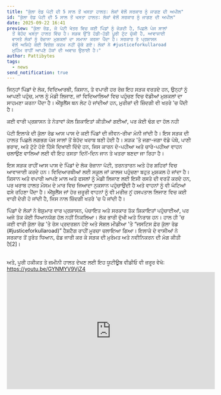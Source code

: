 ```yaml
---
title: "ਕੁੱਲਾ ਰੋਡ ਪੱਟੀ ਦੀ 5 ਸਾਲ ਤੋਂ ਖਸਤਾ ਹਾਲਤ: ਲੋਕਾਂ ਵੱਲੋਂ ਸਰਕਾਰ ਨੂੰ ਜਾਗਣ ਦੀ ਅਪੀਲ"
id: "ਕੁੱਲਾ ਰੋਡ ਪੱਟੀ ਦੀ 5 ਸਾਲ ਤੋਂ ਖਸਤਾ ਹਾਲਤ: ਲੋਕਾਂ ਵੱਲੋਂ ਸਰਕਾਰ ਨੂੰ ਜਾਗਣ ਦੀ ਅਪੀਲ"
date: 2025-09-22 16:41
preview: "ਕੁੱਲਾ ਰੋਡ, ਜੋ ਪੱਟੀ ਖੇਤਰ ਵਿਚ ਕਈ ਪਿੰਡਾਂ ਨੂੰ ਜੋੜਦੀ ਹੈ, ਪਿਛਲੇ ਪੰਜ ਸਾਲਾਂ
  ਤੋਂ ਬੇਹੱਦ ਖਸਤਾ ਹਾਲਤ ਵਿੱਚ ਹੈ। ਸੜਕ ਉੱਤੇ ਹੱਡੀ-ਹੱਡੀ ਪੂਰੀ ਟੁੱਟ ਚੁੱਕੀ ਹੈ, ਆਵਾਜਾਈ
  ਵਾਸਤੇ ਲੋਕਾਂ ਨੂੰ ਰੋਜ਼ਾਨਾ ਮੁਸ਼ਕਲਾਂ ਦਾ ਸਮਾਨਾ ਕਰਨਾ ਪੈਂਦਾ ਹੈ। ਸਰਕਾਰ ਤੇ ਪ੍ਰਸ਼ਾਸਨ
  ਵੱਲੋਂ ਅਜਿਹੇ ਕੋਈ ਵਿਸ਼ੇਸ਼ ਕਦਮ ਨਹੀਂ ਚੁੱਕੇ ਗਏ। ਲੋਕਾਂ ਨੇ #justiceforkullaroad
  ਮੁਹਿੰਮ ਰਾਹੀਂ ਆਪਣੇ ਹੱਕਾਂ ਦੀ ਅਵਾਜ਼ ਉਠਾਈ ਹੈ।"
author: Pattibytes
tags:
  - news
send_notification: true
---
```

ਜਿਨ੍ਹਾਂ ਪਿੰਡਾਂ ਦੇ ਲੋਕ, ਵਿਦਿਆਰਥੀ, ਕਿਸਾਨ, ਤੇ ਵਪਾਰੀ ਹਰ ਰੋਜ਼ ਇਹ ਸੜਕ ਵਰਤਦੇ ਹਨ, ਉਨ੍ਹਾਂ ਨੂੰ ਆਪਣੀ ਪਹੁੰਚ, ਮਾਲ ਨੂੰ ਮੰਡੀ ਲਿਜਾਣ, ਜਾਂ ਵਿਦਿਆਲਿਆਂ ਵਿਚ ਪਹੁੰਚਣ ਵਿਚ ਵੱਡੀਆਂ ਮੁਸ਼ਕਲਾਂ ਦਾ ਸਾਹਮਣਾ ਕਰਨਾ ਪੈਂਦਾ ਹੈ। ਐਂਬੂਲੈਂਸ ਥਨ ਲੇਟ ਹੋ ਜਾਂਦੀਆਂ ਹਨ, ਮੁਰੀਜ਼ਾਂ ਦੀ ਜ਼ਿੰਦਗੀ ਵੀ ਖਤਰੇ 'ਚ ਪੈਂਦੀ ਹੈ।

ਕਈ ਵਾਰੀ ਪ੍ਰਸ਼ਾਸਨ ਤੇ ਨੇਤਾਵਾਂ ਕੋਲ ਸ਼ਿਕਾਇਤਾਂ ਕੀਤੀਆਂ ਗਈਆਂ, ਪਰ ਕੋਈ ਢੰਗ ਦਾ ਹੱਲ ਨਹੀ

ਪੱਟੀ ਇਲਾਕੇ ਦੀ ਕੁੱਲਾ ਰੋਡ ਆਸ ਪਾਸ ਦੇ ਕਈ ਪਿੰਡਾਂ ਦੀ ਜੀਵਨ-ਰੀਖਾ ਮੰਨੀ ਜਾਂਦੀ ਹੈ। ਇਸ ਸੜਕ ਦੀ ਹਾਲਤ ਪਿਛਲੇ ਲਗਭਗ ਪੰਜ ਸਾਲਾਂ ਤੋਂ ਬੇਹੱਦ ਖਰਾਬ ਬਣੀ ਹੋਈ ਹੈ। ਸੜਕ 'ਤੇ ਜਗਾ-ਜਗਾ ਵੱਡੇ ਪੋਥੇ, ਪਾਣੀ ਭਰਾਵ, ਅਤੇ ਟੁੱਟੇ ਹੋਏ ਹਿੱਸੇ ਦਿਖਾਈ ਦਿੰਦੇ ਹਨ, ਜਿਸ ਕਾਰਨ ਦੋ-ਪਹੀਆ ਅਤੇ ਚਾਰੇ-ਪਹੀਆ ਵਾਹਨ ਚਲਾਉਣ ਵਾਲਿਆਂ ਲਈ ਵੀ ਇਹ ਰਸਤਾ ਦਿਨੋਂ-ਦਿਨ ਜਾਨ ਤੇ ਖਤਰਾ ਬਣਦਾ ਜਾ ਰਿਹਾ ਹੈ।

ਇਸ ਸੜਕ ਰਾਹੀਂ ਆਸ ਪਾਸ ਦੇ ਪਿੰਡਾਂ ਦੇ ਲੋਕ ਰੋਜ਼ਾਨਾ ਪੱਟੀ, ਤਰਨਤਾਰਨ ਅਤੇ ਹੋਰ ਸ਼ਹਿਰਾਂ ਵਿਚ ਆਵਾਜਾਈ ਕਰਦੇ ਹਨ। ਵਿਦਿਆਰਥੀਆਂ ਲਈ ਸਕੂਲ ਜਾਂ ਕਾਲਜ ਪਹੁੰਚਣਾ ਬਹੁਤ ਮੁਸ਼ਕਲ ਹੋ ਜਾਂਦਾ ਹੈ। ਕਿਸਾਨ ਅਤੇ ਵਪਾਰੀ ਆਪਣੇ ਮਾਲ ਅਤੇ ਫਸਲਾਂ ਨੂੰ ਮੰਡੀ ਲਿਜਾਣ ਲਈ ਇਸੀ ਰਸਤੇ ਦੀ ਵਰਤੋਂ ਕਰਦੇ ਹਨ, ਪਰ ਖਰਾਬ ਹਾਲਤ ਮੌਸਮ ਦੇ ਮਾਰ ਵਿਚ ਜਿਆਦਾ ਨੁਕਸਾਨ ਪਹੁੰਚਾਉਂਦੀ ਹੈ ਅਤੇ ਵਾਹਨਾਂ ਨੂੰ ਵੀ ਘੰਟਿਆਂ ਫਸੇ ਰਹਿਣਾ ਪੈਂਦਾ ਹੈ। ਐਂਬੂਲੈਂਸ ਜਾਂ ਹੋਰ ਜ਼ਰੂਰੀ ਵਾਹਨਾਂ ਨੂੰ ਵੀ ਮਰੀਜ਼ ਨੂਂ ਹਸਪਤਾਲ ਲਿਜਾਣ ਵਿਚ ਕਈ ਵਾਰੀ ਦੇਰੀ ਹੋ ਜਾਂਦੀ ਹੈ, ਜਿਸ ਨਾਲ ਜ਼ਿੰਦਗੀ ਖਤਰੇ 'ਚ ਪੈ ਜਾਂਦੀ ਹੈ।

ਪਿੰਡਾਂ ਦੇ ਲੋਕਾਂ ਨੇ ਬੇਸ਼ੁਮਾਰ ਵਾਰ ਪ੍ਰਸ਼ਾਸਨ, ਪੰਚਾਇਤ ਅਤੇ ਸਰਕਾਰ ਤੱਕ ਸ਼ਿਕਾਇਤਾਂ ਪਹੁੰਚਾਈਆਂ, ਪਰ ਅਜੇ ਤੱਕ ਕੋਈ ਧਿਆਨਯੋਗ ਹੱਲ ਨਹੀਂ ਨਿਕਲਿਆ। ਲੋਕ ਭਾਰੀ ਦੁੱਖੀ ਅਤੇ ਨਿਰਾਸ਼ ਹਨ। ਹਾਲ ਹੀ 'ਚ ਕਈ ਵਾਰੀ ਕੁੱਲਾ ਰੋਡ 'ਤੇ ਰੋਸ ਪ੍ਰਦਰਸ਼ਨ ਹੋਏ ਅਤੇ ਸੋਸ਼ਲ ਮੀਡੀਆ 'ਤੇ “ਜਸਟਿਸ ਫ਼ੋਰ ਕੁੱਲਾ ਰੋਡ (#justiceforkullaroad)” ਹੈਸ਼ਟੈਗ ਰਾਹੀਂ ਮੂਰਚਾ ਚਲਾਇਆ ਗਿਆ। ਇਲਾਕੇ ਦੇ ਵਾਸੀਆਂ ਨੇ ਸਰਕਾਰ ਤੋਂ ਤੁਰੰਤ ਧਿਆਨ, ਫੰਡ ਜਾਰੀ ਕਰ ਕੇ ਸੜਕ ਦੀ ਮੁਰੰਮਤ ਅਤੇ ਨਵੀਨਿਕਰਨ ਦੀ ਮੰਗ ਕੀਤੀ ਹੈ\[2]।

<br>
ਅਤੇ, ਪੂਰੀ ਹਕੀਕਤ ਤੇ ਜ਼ਮੀਨੀ ਹਾਲਤ ਦੇਖਣ ਲਈ ਇਹ ਯੂਟੀਊਬ ਵੀਡੀਓ ਵੀ ਜ਼ਰੂਰ ਵੇਖੋ:<br>
<a href="https://youtu.be/GYNMYV9VjZ4" target="_blank">https://youtu.be/GYNMYV9VjZ4</a>

<iframe width="560" height="315" src="https://www.youtube.com/embed/GYNMYV9VjZ4" title="YouTube video player" frameborder="0" allow="accelerometer; autoplay; clipboard-write; encrypted-media; gyroscope; picture-in-picture" allowfullscreen></iframe>